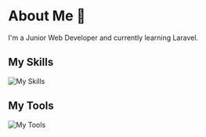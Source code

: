 # About Me 👋
I'm a Junior Web Developer and currently learning Laravel.

## My Skills
![My Skills](https://skillicons.dev/icons?i=html,css,react,electron,bootstrap,js,php,laravel,wordpress,python&theme=light)

## My Tools
![My Tools](https://skillicons.dev/icons?i=vscode,phpstorm,git,github&theme=light)
